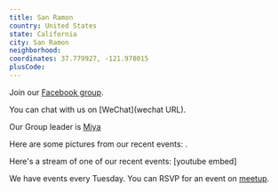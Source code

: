 ```yaml
---
title: San Ramon
country: United States
state: California
city: San Ramon
neighborhood: 
coordinates: 37.779927, -121.978015
plusCode:
---
```

Join our [Facebook group](https://www.facebook.com/groups/free.code.camp.sanramon).

You can chat with us on [WeChat](wechat URL).

Our Group leader is [Miya](freecodecamp.org/miya)

Here are some pictures from our recent events:
![]().

Here's a stream of one of our recent events:
[youtube embed]

We have events every Tuesday. You can RSVP for an event on [meetup](meetupurl).
